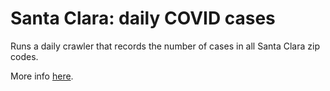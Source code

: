 # Santa Clara: daily COVID cases
Runs a daily crawler that records the number of cases in all Santa Clara zip codes.

More info [here](https://data.sccgov.org/COVID-19/COVID-19-cases-by-zip-code-of-residence/j2gj-bg6c).
